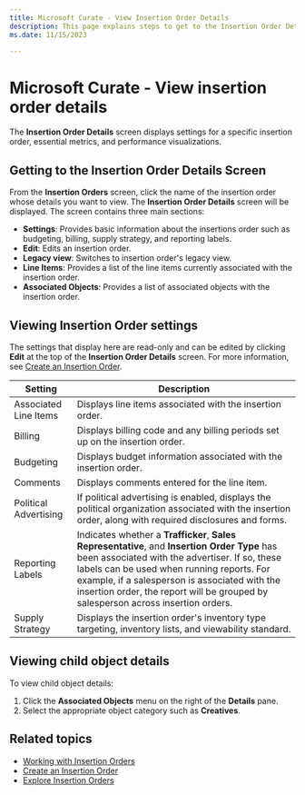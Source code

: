 ```yaml
---
title: Microsoft Curate - View Insertion Order Details
description: This page explains steps to get to the Insertion Order Details screen which contains three main sections, and editing the Insertion Order settings.   
ms.date: 11/15/2023

---
```



# Microsoft Curate - View insertion order details

The **Insertion Order Details** screen displays settings for a specific insertion order, essential metrics, and performance visualizations.

## Getting to the Insertion Order Details Screen

From the **Insertion Orders** screen, click the name of the insertion order whose details you want to view. The **Insertion Order Details** screen will be displayed. The screen contains three main sections:

- **Settings**: Provides basic information about the insertions order such as budgeting, billing, supply strategy, and reporting labels.
- **Edit**: Edits an insertion order.
- **Legacy view**: Switches to insertion order's legacy view.
- **Line Items**: Provides a list of the line items currently associated with the insertion order.
- **Associated Objects**: Provides a list of associated objects with the insertion order.

## Viewing Insertion Order settings

The settings that display here are read-only and can be edited by clicking **Edit** at the top of the **Insertion Order Details** screen. For more information, see [Create an Insertion Order](create-an-insertion-order.md).

| Setting | Description |
|--|--|
| Associated Line Items | Displays line items associated with the insertion order. |
| Billing | Displays billing code and any billing periods set up on the insertion order. |
| Budgeting | Displays budget information associated with the insertion order. |
| Comments | Displays comments entered for the line item. |
| Political Advertising | If political advertising is enabled, displays the political organization associated with the insertion order, along with required disclosures and forms. |
| Reporting Labels | Indicates whether a **Trafficker**, **Sales Representative**, and **Insertion Order Type** has been associated with the advertiser. If so, these labels can be used when running reports. For example, if a salesperson is associated with the insertion order, the report will be grouped by salesperson across insertion orders. |
| Supply Strategy | Displays the insertion order's inventory type targeting, inventory lists, and viewability standard. |

## Viewing child object details

To view child object details:

1. Click the **Associated Objects** menu on the right of the **Details** pane.
1. Select the appropriate object category such as **Creatives**.

## Related topics

- [Working with Insertion Orders](working-with-insertion-orders.md)
- [Create an Insertion Order](create-an-insertion-order.md)
- [Explore Insertion Orders](explore-insertion-orders.md)
